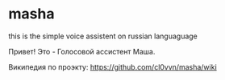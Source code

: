 # masha
this is the simple voice assistent on russian languaguage

Привет!
Это - Голосовой ассистент Маша.

Википедия по проэкту: https://github.com/cl0vvn/masha/wiki
